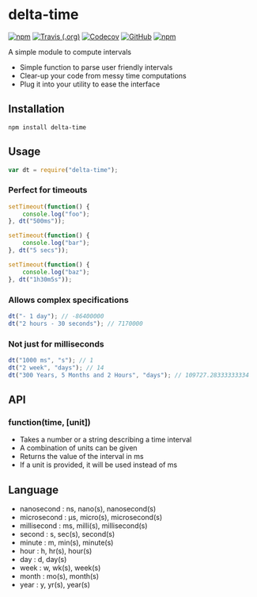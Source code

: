 # delta-time

[![npm](https://img.shields.io/npm/v/delta-time.svg?logo=npm&style=flat-square)](https://www.npmjs.com/package/delta-time) [![Travis (.org)](https://img.shields.io/travis/repraze-org/delta-time.svg?logo=travis&style=flat-square)](https://travis-ci.org/repraze-org/delta-time) [![Codecov](https://img.shields.io/codecov/c/github/repraze-org/delta-time.svg?logo=codecov&style=flat-square)](https://codecov.io/gh/repraze-org/delta-time) [![GitHub](https://img.shields.io/github/license/repraze-org/delta-time.svg?logo=github&style=flat-square)](https://github.com/repraze-org/delta-time) [![npm](https://img.shields.io/npm/dm/delta-time.svg?logo=npm&style=flat-square)](https://www.npmjs.com/package/delta-time)

A simple module to compute intervals

-   Simple function to parse user friendly intervals
-   Clear-up your code from messy time computations
-   Plug it into your utility to ease the interface

## Installation

    npm install delta-time

## Usage

```javascript
var dt = require("delta-time");
```

### Perfect for timeouts

```javascript
setTimeout(function() {
    console.log("foo");
}, dt("500ms"));

setTimeout(function() {
    console.log("bar");
}, dt("5 secs"));

setTimeout(function() {
    console.log("baz");
}, dt("1h30m5s"));
```

### Allows complex specifications

```javascript
dt("- 1 day"); // -86400000
dt("2 hours - 30 seconds"); // 7170000
```

### Not just for milliseconds

```javascript
dt("1000 ms", "s"); // 1
dt("2 week", "days"); // 14
dt("300 Years, 5 Months and 2 Hours", "days"); // 109727.28333333334
```

## API

### function(time, [unit])

-   Takes a number or a string describing a time interval
-   A combination of units can be given
-   Returns the value of the interval in ms
-   If a unit is provided, it will be used instead of ms

## Language

-   nanosecond : ns, nano(s), nanosecond(s)
-   microsecond : μs, micro(s), microsecond(s)
-   millisecond : ms, milli(s), millisecond(s)
-   second : s, sec(s), second(s)
-   minute : m, min(s), minute(s)
-   hour : h, hr(s), hour(s)
-   day : d, day(s)
-   week : w, wk(s), week(s)
-   month : mo(s), month(s)
-   year : y, yr(s), year(s)
